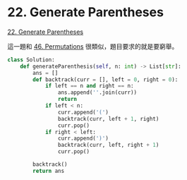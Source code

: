 # 22. Generate Parentheses

[22. Generate Parentheses](https://leetcode.com/problems/generate-parentheses/)

這一題和 [46. Permutations](permutations/) 很類似，題目要求的就是要窮舉。

```python
class Solution:
    def generateParenthesis(self, n: int) -> List[str]:
        ans = []
        def backtrack(curr = [], left = 0, right = 0):
            if left == n and right == n:
                ans.append(''.join(curr))
                return
            if left < n:
                curr.append('(')
                backtrack(curr, left + 1, right)
                curr.pop()
            if right < left:
                curr.append(')')
                backtrack(curr, left, right + 1)
                curr.pop()

        backtrack()
        return ans
```

